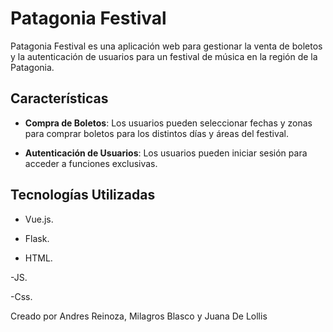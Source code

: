 # Patagonia Festival

Patagonia Festival es una aplicación web para gestionar la venta de boletos y la autenticación de usuarios para un festival de música en la región de la Patagonia.

## Características

- **Compra de Boletos**: Los usuarios pueden seleccionar fechas y zonas para comprar boletos para los distintos días y áreas del festival.

- **Autenticación de Usuarios**: Los usuarios pueden iniciar sesión para acceder a funciones exclusivas.

## Tecnologías Utilizadas

- Vue.js.

- Flask.

- HTML.

-JS.

-Css.

Creado por Andres Reinoza, Milagros Blasco y Juana De Lollis
